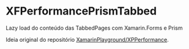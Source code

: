 # XFPerformancePrismTabbed
Lazy load do conteúdo das TabbedPages com Xamarin.Forms e Prism

Ideia original do repositório [XamarinPlayground/XPPerformance](https://github.com/ionixjunior/XamarinPlayground).
